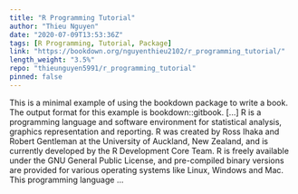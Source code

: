 ```yaml
---
title: "R Programming Tutorial"
author: "Thieu Nguyen"
date: "2020-07-09T13:53:36Z"
tags: [R Programming, Tutorial, Package]
link: "https://bookdown.org/nguyenthieu2102/r_programming_tutorial/"
length_weight: "3.5%"
repo: "thieunguyen5991/r_programming_tutorial"
pinned: false
---
```


This is a minimal example of using the bookdown package to write a book. The output format for this example is bookdown::gitbook. [...] R is a programming language and software environment for statistical analysis, graphics representation and reporting. R was created by Ross Ihaka and Robert Gentleman at the University of Auckland, New Zealand, and is currently developed by the R Development Core Team. R is freely available under the GNU General Public License, and pre-compiled binary versions are provided for various operating systems like Linux, Windows and Mac. This programming language ...

